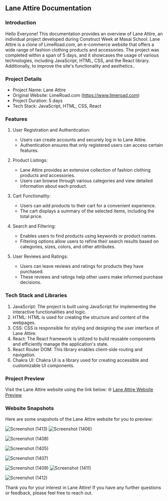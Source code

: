 ## Lane Attire Documentation

### Introduction
Hello Everyone! This documentation provides an overview of Lane Attire, an individual project developed during Construct Week at Masai School. Lane Attire is a clone of LimeRoad.com, an e-commerce website that offers a wide range of fashion clothing products and accessories. The project was completed within a span of 5 days, and it showcases the usage of various technologies, including JavaScript, HTML, CSS, and the  React library. Additionally, to improve the site's functionality and aesthetics..

### Project Details
- Project Name: Lane Attire
- Original Website: LimeRoad.com (https://www.limeroad.com)
- Project Duration: 5 days
- Tech Stack: JavaScript, HTML, CSS, React

### Features
1. User Registration and Authentication:
   - Users can create accounts and securely log in to Lane Attire.
   - Authentication ensures that only registered users can access certain features.

2. Product Listings:
   - Lane Attire provides an extensive collection of fashion clothing products and accessories.
   - Users can browse through various categories and view detailed information about each product.

3. Cart Functionality:
   - Users can add products to their cart for a convenient experience.
   - The cart displays a summary of the selected items, including the total price.

4. Search and Filtering:
   - Enables users to find products using keywords or product names.
   - Filtering options allow users to refine their search results based on categories, sizes, colors, and other attributes.

5. User Reviews and Ratings:
   - Users can leave reviews and ratings for products they have purchased.
   - These reviews and ratings help other users make informed purchase decisions.

### Tech Stack and Libraries
1. JavaScript: The project is built using JavaScript for implementing the interactive functionalities and logic.
2. HTML: HTML is used for creating the structure and content of the webpages.
3. CSS: CSS is responsible for styling and designing the user interface of Lane Attire.
4. React: The React framework is utilized to build reusable components and efficiently manage the application's state.
5. React Router DOM: This library enables client-side routing and navigation.
6. Chakra UI: Chakra UI is a library used for creating accessible and customizable UI components.

### Project Preview
Visit the Lane Attire website using the link below:
🌐 [Lane Attire Website Preview](https://idyllic-hummingbird-265d79.netlify.app/)

### Website Snapshots
Here are some snapshots of the Lane Attire website for you to preview:

![Screenshot (1413)](https://user-images.githubusercontent.com/119413823/229427936-93c46f09-1f26-4670-8143-549fd424f9d8.png)
![Screenshot (1406)](https://user-images.githubusercontent.com/119413823/229428030-86fd769d-f808-4c31-be97-e0758311a5db.png)


![Screenshot (1408)](https://user-images.githubusercontent.com/119413823/229428003-4ebf5d39-6985-40ff-853f-8e81163c842b.png)

![Screenshot (1405)](https://user-images.githubusercontent.com/119413823/229428038-442e6323-cbb1-4de7-879c-cbb0ca908453.png)

![Screenshot (1407)](https://user-images.githubusercontent.com/119413823/229428013-c13e6a83-5970-46ed-b79c-ea25eba3db53.png)

![Screenshot (1409)](https://user-images.githubusercontent.com/119413823/229427975-47dd8abe-b601-490a-b1fc-db71d3894e78.png)
![Screenshot (1411)](https://user-images.githubusercontent.com/119413823/229427952-4ec298f7-7bd4-46be-a18d-cdb535ac0e8e.png)


![Screenshot (1412)](https://user-images.githubusercontent.com/119413823/229427946-3e3e483a-2f9c-433b-a693-f193d4f4c91f.png)

Thank you for your interest in Lane Attire! If you have any further questions or feedback, please feel free to reach out.




